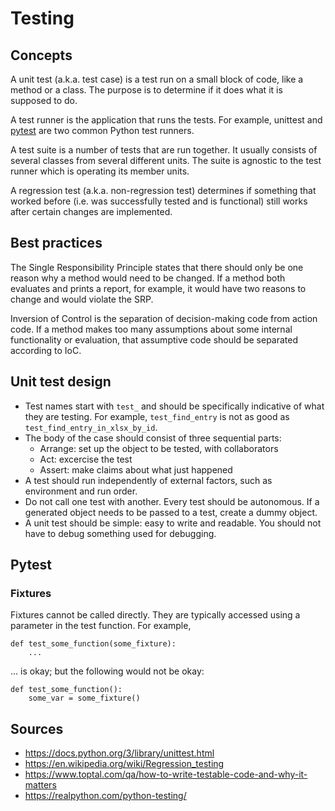 Testing
=======

Concepts
--------

A unit test (a.k.a. test case) is a test run on a small block of code, like a method or a class. The purpose is to determine if it does what it is supposed to do.

A test runner is the application that runs the tests. For example, unittest and [pytest](#pytest) are two common Python test runners.

A test suite is a number of tests that are run together. It usually consists of several classes from several different units. The suite is agnostic to the test runner which is operating its member units.

A regression test (a.k.a. non-regression test) determines if something that worked before (i.e. was successfully tested and is functional) still works after certain changes are implemented.

Best practices
--------------

The Single Responsibility Principle states that there should only be one reason why a method would need to be changed. If a method both evaluates and prints a report, for example, it would have two reasons to change and would violate the SRP.

Inversion of Control is the separation of decision-making code from action code. If a method makes too many assumptions about some internal functionality or evaluation, that assumptive code should be separated according to IoC.

Unit test design
----------------

- Test names start with `test_` and should be specifically indicative of what they are testing. For example, `test_find_entry` is not as good as `test_find_entry_in_xlsx_by_id`.
- The body of the case should consist of three sequential parts:
  - Arrange: set up the object to be tested, with collaborators
  - Act: excercise the test
  - Assert: make claims about what just happened
- A test should run independently of external factors, such as environment and run order.
- Do not call one test with another. Every test should be autonomous. If a generated object needs to be passed to a test, create a dummy object.
- A unit test should be simple: easy to write and readable. You should not have to debug something used for debugging.

Pytest
------

### Fixtures

Fixtures cannot be called directly. They are typically accessed using a parameter in the test function. For example,

```
def test_some_function(some_fixture):
    ...
```

... is okay; but the following would not be okay:

```
def test_some_function():
    some_var = some_fixture()
```

Sources
-------

- https://docs.python.org/3/library/unittest.html
- https://en.wikipedia.org/wiki/Regression_testing
- https://www.toptal.com/qa/how-to-write-testable-code-and-why-it-matters
- https://realpython.com/python-testing/
